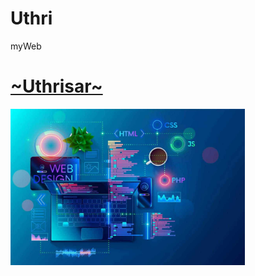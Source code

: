 # Uthri
myWeb
<!DOCTYPE html>
<html lang="en">
<head>
    <meta charset="UTF-8">
    <meta name="viewport" content="width=device-width, initial-scale=1.0">
</head>
<body>
    <a href="https://uthrisar.github.io/Uthri/"><h1>~Uthrisar~</h1></a>
   <img height="250px" src="web_design.jpg" alt="tech">
</body>
</html>
